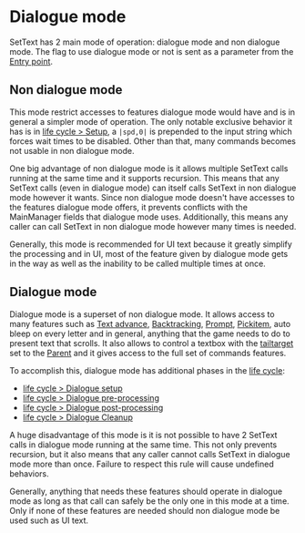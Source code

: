 # Dialogue mode

SetText has 2 main mode of operation: dialogue mode and non dialogue mode. The flag to use dialogue mode or not is sent as a parameter from the [Entry point](Entry%20point.md). 

## Non dialogue mode

This mode restrict accesses to features dialogue mode would have and is in general a simpler mode of operation. The only notable exclusive behavior it has is in [life cycle > Setup](life%20cycle.md#setup), a `|spd,0|` is prepended to the input string which forces wait times to be disabled. Other than that, many commands becomes not usable in non dialogue mode.

One big advantage of non dialogue mode is it allows multiple SetText calls running at the same time and it supports recursion. This means that any SetText calls (even in dialogue mode) can itself calls SetText in non dialogue mode however it wants. Since non dialogue mode doesn't have accesses to the features dialogue mode offers, it prevents conflicts with the MainManager fields that dialogue mode uses. Additionally, this means any caller can call SetText in non dialogue mode however many times is needed.

Generally, this mode is recommended for UI text because it greatly simplify the processing and in UI, most of the feature given by dialogue mode gets in the way as well as the inability to be called multiple times at once.

## Dialogue mode

Dialogue mode is a superset of non dialogue mode. It allows access to many features such as [Text advance](Related%20Systems/Text%20advance.md), [Backtracking](Related%20Systems/Backtracking.md), [Prompt](Commands/Individual%20commands/Prompt.md), [Pickitem](Commands/Individual%20commands/Pickitem.md), auto bleep on every letter and in general, anything that the game needs to do to present text that scrolls. It also allows to control a textbox with the [tailtarget](Notable%20local%20variable/tailtarget.md) set to the [Parent](Commands/Individual%20commands/Parent.md) and it gives access to the full set of commands features.

To accomplish this, dialogue mode has additional phases in the [life cycle](life%20cycle.md):

* [life cycle > Dialogue setup](life%20cycle.md#dialogue-setup)
* [life cycle > Dialogue pre-processing](life%20cycle.md#dialogue-pre-processing)
* [life cycle > Dialogue post-processing](life%20cycle.md#dialogue-post-processing)
* [life cycle > Dialogue Cleanup](life%20cycle.md#dialogue-cleanup)

A huge disadvantage of this mode is it is not possible to have 2 SetText calls in dialogue mode running at the same time. This not only prevents recursion, but it also means that any caller cannot calls SetText in dialogue mode more than once. Failure to respect this rule will cause undefined behaviors.

Generally, anything that needs these features should operate in dialogue mode as long as that call can safely be the only one in this mode at a time. Only if none of these features are needed should non dialogue mode be used such as UI text.
